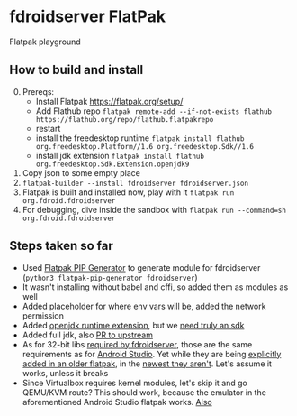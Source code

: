 # fdroidserver FlatPak
Flatpak playground

## How to build and install

0. Prereqs:
    * Install Flatpak https://flatpak.org/setup/
    * Add Flathub repo `flatpak remote-add --if-not-exists flathub https://flathub.org/repo/flathub.flatpakrepo`
    * restart
    * install the freedesktop runtime `flatpak install flathub org.freedesktop.Platform//1.6 org.freedesktop.Sdk//1.6`
    * install jdk extension `flatpak install flathub org.freedesktop.Sdk.Extension.openjdk9`
1. Copy json to some empty place
2. `flatpak-builder --install fdroidserver fdroidserver.json`
3. Flatpak is built and installed now, play with it `flatpak run org.fdroid.fdroidserver`
4. For debugging, dive inside the sandbox with `flatpak run --command=sh org.fdroid.fdroidserver`

## Steps taken so far

* Used [Flatpak PIP Generator](https://github.com/flatpak/flatpak-builder-tools/tree/master/pip) to generate module for fdroidserver (`python3 flatpak-pip-generator fdroidserver`)
* It wasn't installing without babel and cffi, so added them as modules as well
* Added placeholder for where env vars will be, added the network permission
* Added [openjdk runtime extension](https://github.com/flathub/org.freedesktop.Sdk.Extension.openjdk9), but we [need truly an sdk]( https://github.com/flathub/org.freedesktop.Sdk.Extension.openjdk9/issues/3)
* Added full jdk, also [PR to upstream](https://github.com/flathub/org.freedesktop.Sdk.Extension.openjdk9/pull/7)
* As for 32-bit libs [required by fdroidserver](https://f-droid.org/en/docs/Installing_the_Server_and_Repo_Tools/), those are the same requirements as for [Android Studio](https://developer.android.com/studio/troubleshoot#linux_libraries). Yet while they are being [explicitly added in an older flatpak](https://github.com/endlessm/android-studio-flatpak/blob/master/com.google.AndroidStudio.json.in), in the [newest they aren't](https://github.com/flathub/com.google.AndroidStudio/blob/master/com.google.AndroidStudio.json). Let's assume it works, unless it breaks
* Since Virtualbox requires kernel modules, let's skip it and go QEMU/KVM route? This should work, because the emulator in the aforementioned Android Studio flatpak works. [Also](https://github.com/flatpak/flatpak/commit/c9c35133c3a0041c7bf9269791a2caebfb04ddf0)
